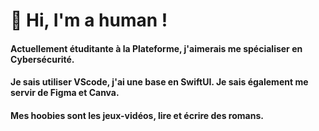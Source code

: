 <h1>👋 Hi, I'm a human !</h1>

<h4>Actuellement étuditante à la Plateforme, j'aimerais me spécialiser en Cybersécurité.</h4>
<h4>Je sais utiliser VScode, j'ai une base en SwiftUI. Je sais également me servir de Figma et Canva.</h4>
<h4>Mes hoobies sont les jeux-vidéos, lire et écrire des romans.</h4>
